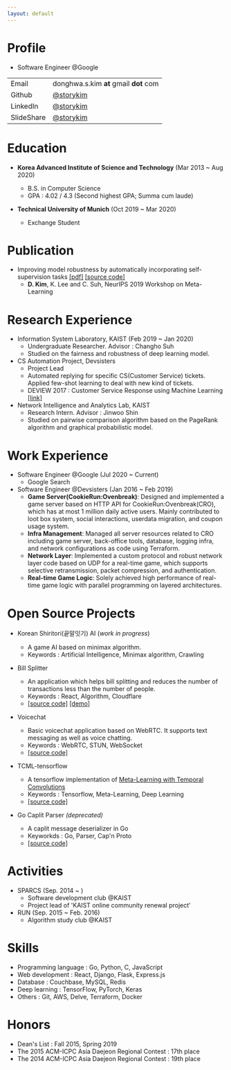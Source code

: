 ```yaml
---
layout: default
---
```

# Profile
* Software Engineer @Google

|         |           |
|:-------------|:------------------|
| Email           | donghwa.s.kim **at** gmail **dot** com  |
| Github | [@storykim](https://github.com/storykim)   |
| LinkedIn           | [@storykim](https://linkedin.com/in/storykim)      |
| SlideShare           | [@storykim](https://www.slideshare.net/storykim) |

# Education
* **Korea Advanced Institute of Science and Technology** (Mar 2013 ~ Aug 2020)
  * B.S. in Computer Science
  * GPA : 4.02 / 4.3 (Second highest GPA; Summa cum laude)

* **Technical University of Munich** (Oct 2019 ~ Mar 2020)
  * Exchange Student

# Publication
* Improving model robustness by automatically incorporating self-supervision tasks [[pdf]](http://metalearning.ml/2019/papers/metalearn2019-kim.pdf) [[source code]](https://github.com/storykim/robustness-self-supervision)
  * **D. Kim**, K. Lee and C. Suh, NeurIPS 2019 Workshop on Meta-Learning

# Research Experience
* Information System Laboratory, KAIST (Feb 2019 ~ Jan 2020)
  * Undergraduate Researcher. Advisor : Changho Suh
  * Studied on the fairness and robustness of deep learning model.
* CS Automation Project, Devsisters
  * Project Lead
  * Automated replying for specific CS(Customer Service) tickets. Applied few-shot learning to deal with new kind of tickets.
  * DEVIEW 2017 : Customer Service Response using Machine Learning [[link]](https://deview.kr/2017/schedule/196?lang=en)
* Network Intelligence and Analytics Lab, KAIST
  * Research Intern. Advisor : Jinwoo Shin
  * Studied on pairwise comparison algorithm based on the PageRank algorithm and graphical probabilistic model.

# Work Experience
* Software Engineer @Google (Jul 2020 ~ Current)
  * Google Search
* Software Engineer @Devsisters (Jan 2016 ~ Feb 2019)
  * **Game Server(CookieRun:Ovenbreak)**: Designed and implemented a game server based on HTTP API for CookieRun:Ovenbreak(CRO), which has at most 1 million daily active users. Mainly contributed to loot box system, social interactions, userdata migration, and coupon usage system.
  * **Infra Management**: Managed all server resources related to CRO including game server, back-office tools, database, logging infra, and network configurations as code using Terraform.
  * **Network Layer**: Implemented a custom protocol and robust network layer code based on UDP for a real-time game, which supports selective retransmission, packet compression, and authentication.
  * **Real-time Game Logic**: Solely achieved high performance of real-time game logic with parallel programming on layered architectures.

# Open Source Projects
* Korean Shiritori(끝말잇기) AI (_work in progress_)
  * A game AI based on minimax algorithm.
  * Keywords : Artificial Intelligence, Minimax algorithm, Crawling

* Bill Splitter 
  * An application which helps bill splitting and reduces the number of transactions less than the number of people.
  * Keywords : React, Algorithm, Cloudflare
  * [[source code]](https://github.com/storykim/bill-splitter) [[demo]](https://dutchpay.donghwa.kim)

* Voicechat
  * Basic voicechat application based on WebRTC. It supports text messaging as well as voice chatting.
  * Keywords : WebRTC, STUN, WebSocket
  * [[source code]](https://github.com/storykim/voicechat)

* TCML-tensorflow
  * A tensorflow implementation of [Meta-Learning with Temporal Convolutions](https://arxiv.org/abs/1707.03141)
  * Keywords : Tensorflow, Meta-Learning, Deep Learning
  * [[source code]](https://github.com/devsisters/TCML-tensorflow)

* Go Caplit Parser _(deprecated)_
  * A caplit message deserializer in Go
  * Keyworkds : Go, Parser, Cap'n Proto
  * [[source code]](https://github.com/devsisters/go-caplit)

# Activities
* SPARCS (Sep. 2014 ~ )
  * Software development club @KAIST
  * Project lead of 'KAIST online community renewal project'
* RUN (Sep. 2015 ~ Feb. 2016)
  * Algorithm study club @KAIST

# Skills
* Programming language : Go, Python, C, JavaScript
* Web development : React, Django, Flask, Express.js
* Database : Couchbase, MySQL, Redis
* Deep learning : TensorFlow, PyTorch, Keras
* Others : Git, AWS, Delve, Terraform, Docker

# Honors
* Dean's List : Fall 2015, Spring 2019
* The 2015 ACM-ICPC Asia Daejeon Regional Contest : 17th place
* The 2014 ACM-ICPC Asia Daejeon Regional Contest : 19th place
